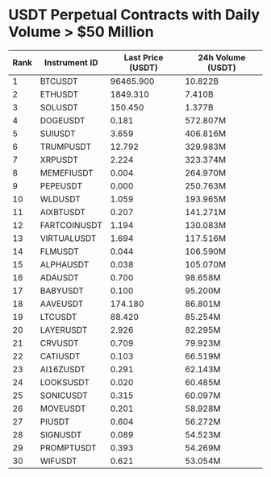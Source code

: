 # USDT Perpetual Contracts with Daily Volume > $50 Million

| Rank | Instrument ID | Last Price (USDT) | 24h Volume (USDT) |
|------|---------------|-------------------|-------------------|
| 1 | BTCUSDT | 96465.900 | 10.822B |
| 2 | ETHUSDT | 1849.310 | 7.410B |
| 3 | SOLUSDT | 150.450 | 1.377B |
| 4 | DOGEUSDT | 0.181 | 572.807M |
| 5 | SUIUSDT | 3.659 | 406.816M |
| 6 | TRUMPUSDT | 12.792 | 329.983M |
| 7 | XRPUSDT | 2.224 | 323.374M |
| 8 | MEMEFIUSDT | 0.004 | 264.970M |
| 9 | PEPEUSDT | 0.000 | 250.763M |
| 10 | WLDUSDT | 1.059 | 193.965M |
| 11 | AIXBTUSDT | 0.207 | 141.271M |
| 12 | FARTCOINUSDT | 1.194 | 130.083M |
| 13 | VIRTUALUSDT | 1.694 | 117.516M |
| 14 | FLMUSDT | 0.044 | 106.590M |
| 15 | ALPHAUSDT | 0.038 | 105.070M |
| 16 | ADAUSDT | 0.700 | 98.658M |
| 17 | BABYUSDT | 0.100 | 95.200M |
| 18 | AAVEUSDT | 174.180 | 86.801M |
| 19 | LTCUSDT | 88.420 | 85.254M |
| 20 | LAYERUSDT | 2.926 | 82.295M |
| 21 | CRVUSDT | 0.709 | 79.923M |
| 22 | CATIUSDT | 0.103 | 66.519M |
| 23 | AI16ZUSDT | 0.291 | 62.143M |
| 24 | LOOKSUSDT | 0.020 | 60.485M |
| 25 | SONICUSDT | 0.315 | 60.097M |
| 26 | MOVEUSDT | 0.201 | 58.928M |
| 27 | PIUSDT | 0.604 | 56.272M |
| 28 | SIGNUSDT | 0.089 | 54.523M |
| 29 | PROMPTUSDT | 0.393 | 54.269M |
| 30 | WIFUSDT | 0.621 | 53.054M |
